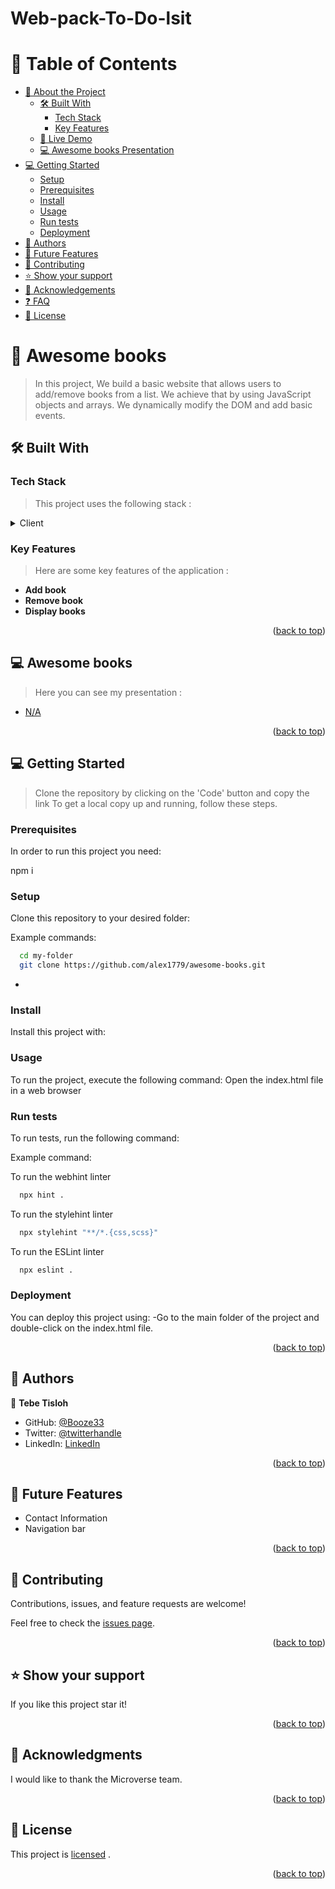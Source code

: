 # Web-pack-To-Do-lsit

<a name="readme-top"></a>

<!-- TABLE OF CONTENTS -->

# 📗 Table of Contents

- [📖 About the Project](#about-project)
  - [🛠 Built With](#built-with)
    - [Tech Stack](#tech-stack)
    - [Key Features](#key-features)
  - [🚀 Live Demo](#live-demo)
  - [💻 Awesome books Presentation](#vgs-presentation)
- [💻 Getting Started](#getting-started)
  - [Setup](#setup)
  - [Prerequisites](#prerequisites)
  - [Install](#install)
  - [Usage](#usage)
  - [Run tests](#run-tests)
  - [Deployment](#triangular_flag_on_post-deployment)
- [👥 Authors](#authors)
- [🔭 Future Features](#future-features)
- [🤝 Contributing](#contributing)
- [⭐️ Show your support](#support)
- [🙏 Acknowledgements](#acknowledgements)
- [❓ FAQ](#faq)
- [📝 License](#license)

<!-- PROJECT DESCRIPTION -->

# 📖 Awesome books <a name="about-project"></a>

> In this project, We build a basic website that allows users to add/remove books from a list. We achieve that by using JavaScript objects and arrays. We dynamically modify the DOM and add basic events.
## 🛠 Built With <a name="built-with"></a>

### Tech Stack <a name="tech-stack"></a>

> This project uses the following stack :
<details>
  <summary>Client</summary>
  <ul>
    <li><a href="https://www.w3schools.com/html/">HTML</a></li>
    <li><a href="https://www.w3schools.com/css/">CSS</a></li>
     <li><a href="https://www.w3schools.com/js/">JavaScript</a></li>
  </ul>
</details>

<!-- Features -->

### Key Features <a name="key-features"></a>

> Here are some key features of the application :
- **Add book**
- **Remove book**
- **Display books**

<p align="right">(<a href="#readme-top">back to top</a>)</p>


## 💻 Awesome books <a name="vgs-presentation"></a>

> Here you can see my presentation :
- [N/A]()

<p align="right">(<a href="#readme-top">back to top</a>)</p>

<!-- GETTING STARTED -->

## 💻 Getting Started <a name="getting-started"></a>

> Clone the repository by clicking on the 'Code' button and copy the link
To get a local copy up and running, follow these steps.

### Prerequisites

In order to run this project you need:

npm i

### Setup

Clone this repository to your desired folder:

Example commands:

```sh
  cd my-folder
  git clone https://github.com/alex1779/awesome-books.git
```

-

### Install

Install this project with:

<!--
Example command:
```sh
  cd my-project
  gem install
```
--->

### Usage

To run the project, execute the following command:
Open the index.html file in a web browser

<!--
Example command:
```sh
  rails server
```
--->

### Run tests

To run tests, run the following command:

Example command:

To run the webhint linter

```sh
  npx hint .
```

To run the stylehint linter

```sh
  npx stylehint "**/*.{css,scss}"
```

To run the ESLint linter

```sh
  npx eslint .
```

### Deployment

You can deploy this project using:
-Go to the main folder of the project and double-click on the index.html file.

<!--
Example:
```sh
```
 -->

<p align="right">(<a href="#readme-top">back to top</a>)</p>

<!-- AUTHORS -->

## 👥 Authors <a name="authors"></a>

👤 **Tebe Tisloh**

- GitHub: [@Booze33](https://github.com/Booze33)
- Twitter: [@twitterhandle](https://twitter.com/twitterhandle)
- LinkedIn: [LinkedIn](https://linkedin.com/in/linkedinhandle)


<p align="right">(<a href="#readme-top">back to top</a>)</p>

<!-- FUTURE FEATURES -->

## 🔭 Future Features <a name="future-features"></a>

- Contact Information
- Navigation bar

<p align="right">(<a href="#readme-top">back to top</a>)</p>

<!-- CONTRIBUTING -->

## 🤝 Contributing <a name="contributing"></a>

Contributions, issues, and feature requests are welcome!

Feel free to check the [issues page](../../issues/).

<p align="right">(<a href="#readme-top">back to top</a>)</p>

<!-- SUPPORT -->

## ⭐️ Show your support <a name="support"></a>

If you like this project star it!

<p align="right">(<a href="#readme-top">back to top</a>)</p>

<!-- ACKNOWLEDGEMENTS -->

## 🙏 Acknowledgments <a name="acknowledgements"></a>

I would like to thank the Microverse team.

<p align="right">(<a href="#readme-top">back to top</a>)</p>
<!-- LICENSE -->

## 📝 License <a name="license"></a>

This project is [licensed](./LICENSE) .

<p align="right">(<a href="#readme-top">back to top</a>)</p>
